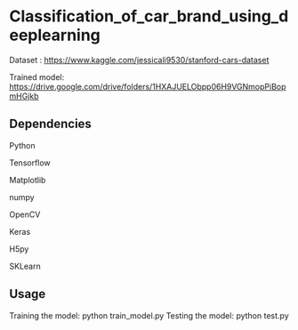 # Classification_of_car_brand_using_deeplearning

Dataset : https://www.kaggle.com/jessicali9530/stanford-cars-dataset

Trained model: https://drive.google.com/drive/folders/1HXAJUELObpp06H9VGNmopPiBopmHGjkb

## Dependencies

Python 

Tensorflow

Matplotlib

numpy

OpenCV

Keras

H5py

SKLearn


## Usage
Training the model: python train_model.py
Testing the model: python test.py
